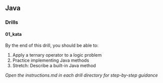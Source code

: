 ## Java

### Drills

#### 01_kata
By the end of this drill, you should be able to:
    
1. Apply a ternary operator to a logic problem
1. Practice implementing Java methods
1. Stretch: Describe a built-in Java method 


_Open the instructions.md in each drill directory for step-by-step guidance_
